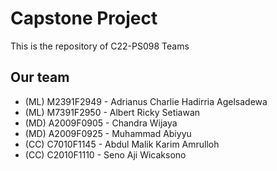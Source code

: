 # Capstone Project

This is the repository of C22-PS098 Teams

## Our team

- (ML) M2391F2949    - Adrianus Charlie Hadirria Agelsadewa
- (ML) M7391F2950    - Albert Ricky Setiawan
- (MD) A2009F0905    - Chandra Wijaya
- (MD) A2009F0925    - Muhammad Abiyyu
- (CC) C7010F1145    - Abdul Malik Karim Amrulloh
- (CC) C2010F1110    - Seno Aji Wicaksono 


